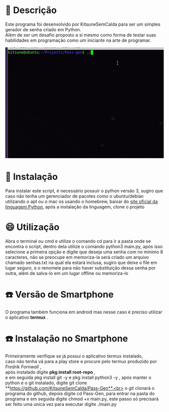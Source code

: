 # :book: Descrição
Este programa foi desenvolvido por KitsuneSemCalda para ser um simples gerador de senha criado em Python.<br> Além de ser um desafio proposto a si mesmo como forma de testar suas habilidades em programação como um iniciante na arte de programar.

![Exemplo](/assets/Example.gif)

# :rocket: Instalação
Para instalar este script, é necessário possuir o python versão 3, sugiro que caso não tenha um gerenciador de pacotes como o ubuntu/debian utilizando o apt ou o mac os usando o homebrew, baixar do [site oficial da linguagem Python](https://python.org), após a instalação da linguagem, clone o projeto <br>
# :smile: Utilização
Abra o terminal ou cmd e utilize o comando cd para ir a pasta onde se encontra o script, dentro dela utilize o comando python3 main.py, após isso selecione a primeira opção e digite que deseja uma senha com no minimo 8 caracteres, não se preocupe em memoriza-la será criado um arquivo chamado senhas.txt na qual ela estará inclusa, sugiro que deixe o file em lugar seguro, e o renomeie para não haver substituição dessa senha por outra, além de salva-lo em um lugar offline ou memoriza-lo   

# :telephone: Versão de Smartphone

O programa também funciona em android mas nesse caso é preciso utilizar o aplicativo <strong> termux </strong>.

# :telephone: Instalação no Smartphone

Primeiramente verifique se já possui o aplicativo termux instalado,<br> caso não tenha vá para a play store e procure pelo termux produzido por *Fredrik Fornwall* ,<br> após instalado digite <strong> pkg install root-repo </strong>,<br> e em seguida pkg install git -y e pkg install python3 -y , após manter o python e o git instalado, digite git clone **https://github.com/KitsuneSemCalda/Pass-Gen**,<br> o git clonará o programa do github, depois digite cd Pass-Gen, para entrar na pasta do programa e em seguida digite chmod +x main.py, este passo só precisará ser feito uma unica vez para executar digite ./main.py